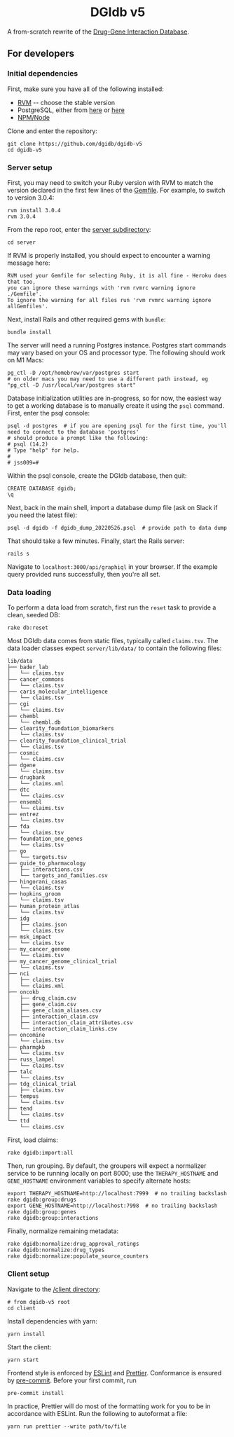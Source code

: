 <h1 align="center">DGIdb v5</h1>

A from-scratch rewrite of the [Drug-Gene Interaction Database](https://dgidb.org/).

## For developers

### Initial dependencies

First, make sure you have all of the following installed:

- [RVM](https://rvm.io/rvm/install#any-other-system) -- choose the stable version
- PostgreSQL, either from [here](https://wiki.postgresql.org/wiki/Homebrew) or [here](http://postgresapp.com)
- [NPM/Node](https://nodejs.org/en/download/)

Clone and enter the repository:

```shell
git clone https://github.com/dgidb/dgidb-v5
cd dgidb-v5
```

### Server setup

First, you may need to switch your Ruby version with RVM to match the version declared in the first few lines of the [Gemfile](server/Gemfile). For example, to switch to version 3.0.4:

```shell
rvm install 3.0.4
rvm 3.0.4
```

From the repo root, enter the [server subdirectory](server/):

```shell
cd server
```

If RVM is properly installed, you should expect to encounter a warning message here:

```
RVM used your Gemfile for selecting Ruby, it is all fine - Heroku does that too,
you can ignore these warnings with 'rvm rvmrc warning ignore ./Gemfile'.
To ignore the warning for all files run 'rvm rvmrc warning ignore allGemfiles'.
```

Next, install Rails and other required gems with `bundle`:

```shell
bundle install
```

The server will need a running Postgres instance. Postgres start commands may vary based on your OS and processor type. The following should work on M1 Macs:

```shell
pg_ctl -D /opt/homebrew/var/postgres start
# on older macs you may need to use a different path instead, eg "pg_ctl -D /usr/local/var/postgres start"
```

Database initialization utilities are in-progress, so for now, the easiest way to get a working database is to manually create it using the `psql` command. First, enter the psql console:

```
psql -d postgres  # if you are opening psql for the first time, you'll need to connect to the database 'postgres'
# should produce a prompt like the following:
# psql (14.2)
# Type "help" for help.
#
# jss009=#
```

Within the psql console, create the DGIdb database, then quit:

```
CREATE DATABASE dgidb;
\q
```

Next, back in the main shell, import a database dump file (ask on Slack if you need the latest file):

```shell
psql -d dgidb -f dgidb_dump_20220526.psql  # provide path to data dump
```

That should take a few minutes. Finally, start the Rails server:

```shell
rails s
```

Navigate to `localhost:3000/api/graphiql` in your browser. If the example query provided runs successfully, then you're all set.

### Data loading

To perform a data load from scratch, first run the `reset` task to provide a clean, seeded DB:

```shell
rake db:reset
```

Most DGIdb data comes from static files, typically called `claims.tsv`. The data loader classes expect `server/lib/data/` to contain the following files:

```
lib/data
├── bader_lab
│   └── claims.tsv
├── cancer_commons
│   └── claims.tsv
├── caris_molecular_intelligence
│   └── claims.tsv
├── cgi
│   └── claims.tsv
├── chembl
│   └── chembl.db
├── clearity_foundation_biomarkers
│   └── claims.tsv
├── clearity_foundation_clinical_trial
│   └── claims.tsv
├── cosmic
│   └── claims.csv
├── dgene
│   └── claims.tsv
├── drugbank
│   └── claims.xml
├── dtc
│   └── claims.csv
├── ensembl
│   └── claims.tsv
├── entrez
│   └── claims.tsv
├── fda
│   └── claims.tsv
├── foundation_one_genes
│   └── claims.tsv
├── go
│   └── targets.tsv
├── guide_to_pharmacology
│   ├── interactions.csv
│   └── targets_and_families.csv
├── hingorani_casas
│   └── claims.tsv
├── hopkins_groom
│   └── claims.tsv
├── human_protein_atlas
│   └── claims.tsv
├── idg
│   ├── claims.json
│   └── claims.tsv
├── msk_impact
│   └── claims.tsv
├── my_cancer_genome
│   └── claims.tsv
├── my_cancer_genome_clinical_trial
│   └── claims.tsv
├── nci
│   ├── claims.tsv
│   └── claims.xml
├── oncokb
│   ├── drug_claim.csv
│   ├── gene_claim.csv
│   ├── gene_claim_aliases.csv
│   ├── interaction_claim.csv
│   ├── interaction_claim_attributes.csv
│   └── interaction_claim_links.csv
├── oncomine
│   └── claims.tsv
├── pharmgkb
│   └── claims.tsv
├── russ_lampel
│   └── claims.tsv
├── talc
│   └── claims.tsv
├── tdg_clinical_trial
│   ├── claims.tsv
├── tempus
│   └── claims.tsv
├── tend
│   └── claims.tsv
└── ttd
    └── claims.csv
```

First, load claims:

```shell
rake dgidb:import:all
```

Then, run grouping. By default, the groupers will expect a normalizer service to be running locally on port 8000; use the `THERAPY_HOSTNAME` and `GENE_HOSTNAME` environment variables to specify alternate hosts:

```shell
export THERAPY_HOSTNAME=http://localhost:7999  # no trailing backslash
rake dgidb:group:drugs
export GENE_HOSTNAME=http://localhost:7998  # no trailing backslash
rake dgidb:group:genes
rake dgidb:group:interactions
```

Finally, normalize remaining metadata:

```shell
rake dgidb:normalize:drug_approval_ratings
rake dgidb:normalize:drug_types
rake dgidb:normalize:populate_source_counters
```

### Client setup

Navigate to the [/client directory](/client):

```shell
# from dgidb-v5 root
cd client
```

Install dependencies with yarn:

```shell
yarn install
```

Start the client:

```shell
yarn start
```

Frontend style is enforced by [ESLint](https://eslint.org/) and [Prettier](https://prettier.io/). Conformance is ensured by [pre-commit](https://pre-commit.com/#usage). Before your first commit, run

```shell
pre-commit install
```

In practice, Prettier will do most of the formatting work for you to be in accordance with ESLint. Run the following to autoformat a file:

```shell
yarn run prettier --write path/to/file
```
